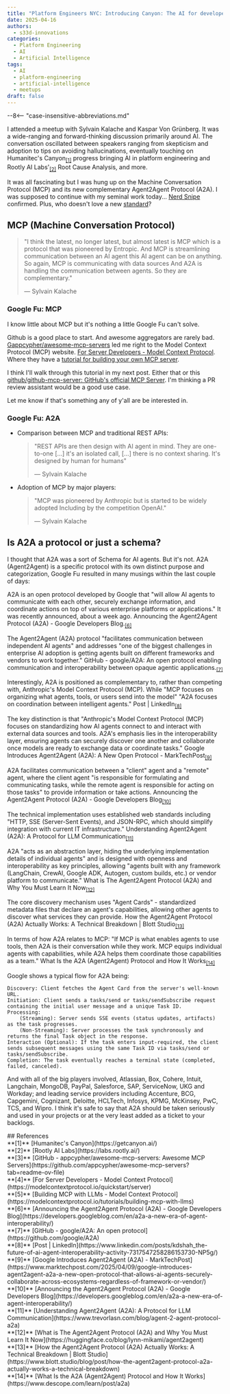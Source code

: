 ```yaml
---
title: "Platform Engineers NYC: Introducing Canyon: The AI for developer self-service"
date: 2025-04-16
authors:
  - s33d-innovations
categories:
  - Platform Engineering
  - AI
  - Artificial Intelligence
tags:
  - AI
  - platform-engineering
  - artificial-intelligence
  - meetups
draft: false
---
```


--8<-- "case-insensitive-abbreviations.md"


I attended a meetup with Sylvain Kalache and Kaspar Von Grünberg. It was a wide-ranging and forward-thinking discussion primarily around AI. The conversation oscillated between speakers ranging from skepticism and adoption to tips on avoiding hallucinations, eventually touching on Humanitec's Canyon<sub><a href="#ref1">[1]</a></sub> progress bringing AI in platform engineering and Rootly AI Labs'<sub><a href="#ref2">[2]</a></sub> Root Cause Analysis, and more.

It was all fascinating but I was hung up on the Machine Conversation Protocol (MCP) and its new complementary Agent2Agent Protocol (A2A). I was supposed to continue with my seminal work today... [Nerd Snipe](https://imgs.xkcd.com/comics/nerd_sniping.png) confirmed. Plus, who doesn't love a new [standard](https://imgs.xkcd.com/comics/standards.png)?

<!-- more -->

## MCP (Machine Conversation Protocol)

> "I think the latest, no longer latest, but almost latest is MCP which is a protocol that was pioneered by Entropic. And MCP is streamlining communication between an AI agent this AI agent can be on anything. So again, MCP is communicating with data sources And A2A is handling the communication between agents. So they are complementary."
>
> — Sylvain Kalache

### Google Fu: MCP

I know little about MCP but it's nothing a little Google Fu can't solve. 

Github is a good place to start. And awesome aggregators are rarely bad.  [Gappcypher/awesome-mcp-servers](https://github.com/appcypher/awesome-mcp-servers?tab=readme-ov-file) led me right to the Model Context Protocol (MCP) website.  [For Server Developers - Model Context Protocol](https://modelcontextprotocol.io/quickstart/server). Where they have a [tutorial for building your own MCP server](https://modelcontextprotocol.io/tutorials/building-mcp-with-llms).

I think I'll walk through this tutorial in my next post. Either that or this [github/github-mcp-server: GitHub's official MCP Server](https://github.com/github/github-mcp-server). I'm thinking a PR review assistant would be a good use case.

Let me know if that's something any of y'all are be interested in.

### Google Fu: A2A

- Comparison between MCP and traditional REST APIs:
  > "REST APIs are then design with AI agent in mind. They are one-to-one [...] it's an isolated call, [...] there is no context sharing. It's designed by human for humans"
  >
  > — Sylvain Kalache

- Adoption of MCP by major players:
  > "MCP was pioneered by Anthropic but is started to be widely adopted Including by the competition OpenAI."
  >
  > — Sylvain Kalache


## Is A2A a protocol or just a schema?

I thought that A2A was a sort of Schema for AI agents. But it's not. A2A (Agent2Agent) is a specific protocol with its own distinct purpose and categorization, Google Fu resulted in many musings within the last couple of days:

A2A is an open protocol developed by Google that "will allow AI agents to communicate with each other, securely exchange information, and coordinate actions on top of various enterprise platforms or applications." It was recently announced, about a week ago.
Announcing the Agent2Agent Protocol (A2A) - Google Developers Blog.<sub><a href="#ref6">[6]</a></sub>

The Agent2Agent (A2A) protocol "facilitates communication between independent AI agents" and addresses "one of the biggest challenges in enterprise AI adoption is getting agents built on different frameworks and vendors to work together."
GitHub - google/A2A: An open protocol enabling communication and interoperability between opaque agentic applications.<sub><a href="#ref7">[7]</a></sub>

Interestingly, A2A is positioned as complementary to, rather than competing with, Anthropic's Model Context Protocol (MCP). While "MCP focuses on organizing what agents, tools, or users send into the model" "A2A focuses on coordination between intelligent agents."
Post | LinkedIn<sub><a href="#ref8">[8]</a></sub>

The key distinction is that "Anthropic's Model Context Protocol (MCP) focuses on standardizing how AI agents connect to and interact with external data sources and tools. A2A's emphasis lies in the interoperability layer, ensuring agents can securely discover one another and collaborate once models are ready to exchange data or coordinate tasks."
Google Introduces Agent2Agent (A2A): A New Open Protocol - MarkTechPost<sub><a href="#ref9">[9]</a></sub>

A2A facilitates communication between a "client" agent and a "remote" agent, where the client agent "is responsible for formulating and communicating tasks, while the remote agent is responsible for acting on those tasks" to provide information or take actions.
Announcing the Agent2Agent Protocol (A2A) - Google Developers Blog<sub><a href="#ref10">[10]</a></sub>

The technical implementation uses established web standards including "HTTP, SSE (Server-Sent Events), and JSON-RPC, which should simplify integration with current IT infrastructure."
Understanding Agent2Agent (A2A): A Protocol for LLM Communication<sub><a href="#ref11">[11]</a></sub>

A2A "acts as an abstraction layer, hiding the underlying implementation details of individual agents" and is designed with openness and interoperability as key principles, allowing "agents built with any framework (LangChain, CrewAI, Google ADK, Autogen, custom builds, etc.) or vendor platform to communicate."
What is The Agent2Agent Protocol (A2A) and Why You Must Learn It Now<sub><a href="#ref12">[12]</a></sub>

The core discovery mechanism uses "Agent Cards" - standardized metadata files that declare an agent's capabilities, allowing other agents to discover what services they can provide.
How the Agent2Agent Protocol (A2A) Actually Works: A Technical Breakdown | Blott Studio<sub><a href="#ref13">[13]</a></sub>

In terms of how A2A relates to MCP: "If MCP is what enables agents to use tools, then A2A is their conversation while they work. MCP equips individual agents with capabilities, while A2A helps them coordinate those capabilities as a team."
What Is the A2A (Agent2Agent) Protocol and How It Works<sub><a href="#ref14">[14]</a></sub>

Google shows a typical flow for A2A being:

    Discovery: Client fetches the Agent Card from the server's well-known URL.
    Initiation: Client sends a tasks/send or tasks/sendSubscribe request containing the initial user message and a unique Task ID.
    Processing:
        (Streaming): Server sends SSE events (status updates, artifacts) as the task progresses.
        (Non-Streaming): Server processes the task synchronously and returns the final Task object in the response.
    Interaction (Optional): If the task enters input-required, the client sends subsequent messages using the same Task ID via tasks/send or tasks/sendSubscribe.
    Completion: The task eventually reaches a terminal state (completed, failed, canceled).

And with all of the big players involved, Atlassian, Box, Cohere, Intuit, Langchain, MongoDB, PayPal, Salesforce, SAP, ServiceNow, UKG and Workday; and leading service providers including Accenture, BCG, Capgemini, Cognizant, Deloitte, HCLTech, Infosys, KPMG, McKinsey, PwC, TCS, and Wipro. I think it's safe to say that A2A should be taken seriously and used in your projects or at the very least added as a ticket to your backlogs.

<!-- Reference Links -->

<div id="references"></div>
## References

<style>
  #references ~ p, #references ~ div {
    font-size: 0.85em;
  }
</style>

<div id="ref1"></div>
**[1]** [Humanitec's Canyon](https://getcanyon.ai/)
<div id="ref2"></div>
**[2]** [Rootly AI Labs](https://labs.rootly.ai/)
<div id="ref3"></div>
**[3]** [GitHub - appcypher/awesome-mcp-servers: Awesome MCP Servers](https://github.com/appcypher/awesome-mcp-servers?tab=readme-ov-file)
<div id="ref4"></div>
**[4]** [For Server Developers - Model Context Protocol](https://modelcontextprotocol.io/quickstart/server)
<div id="ref5"></div>
**[5]** [Building MCP with LLMs - Model Context Protocol](https://modelcontextprotocol.io/tutorials/building-mcp-with-llms)
<div id="ref6"></div>
**[6]** [Announcing the Agent2Agent Protocol (A2A) - Google Developers Blog](https://developers.googleblog.com/en/a2a-a-new-era-of-agent-interoperability/)
<div id="ref7"></div>
**[7]** [GitHub - google/A2A: An open protocol](https://github.com/google/A2A)
<div id="ref8"></div>
**[8]** [Post | LinkedIn](https://www.linkedin.com/posts/kdshah_the-future-of-ai-agent-interoperability-activity-7317547258286153730-NP5g/)
<div id="ref9"></div>
**[9]** [Google Introduces Agent2Agent (A2A) - MarkTechPost](https://www.marktechpost.com/2025/04/09/google-introduces-agent2agent-a2a-a-new-open-protocol-that-allows-ai-agents-securely-collaborate-across-ecosystems-regardless-of-framework-or-vendor/)
<div id="ref10"></div>
**[10]** [Announcing the Agent2Agent Protocol (A2A) - Google Developers Blog](https://developers.googleblog.com/en/a2a-a-new-era-of-agent-interoperability/)
<div id="ref11"></div>
**[11]** [Understanding Agent2Agent (A2A): A Protocol for LLM Communication](https://www.trevorlasn.com/blog/agent-2-agent-protocol-a2a)
<div id="ref12"></div>
**[12]** [What is The Agent2Agent Protocol (A2A) and Why You Must Learn It Now](https://huggingface.co/blog/lynn-mikami/agent2agent)
<div id="ref13"></div>
**[13]** [How the Agent2Agent Protocol (A2A) Actually Works: A Technical Breakdown | Blott Studio](https://www.blott.studio/blog/post/how-the-agent2agent-protocol-a2a-actually-works-a-technical-breakdown)
<div id="ref14"></div>
**[14]** [What Is the A2A (Agent2Agent) Protocol and How It Works](https://www.descope.com/learn/post/a2a)
